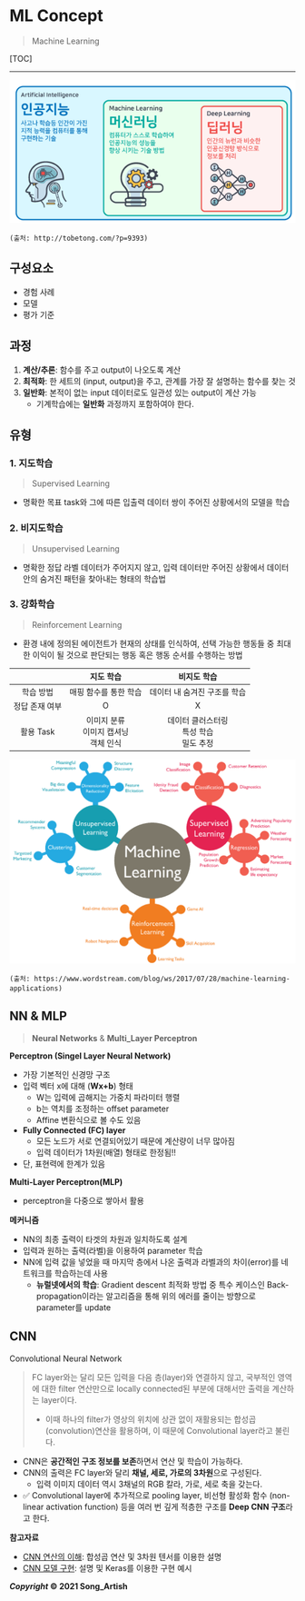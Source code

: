 # ML Concept

> Machine Learning

[TOC]

---

![AI/머신러닝/딥러닝의 관계](img/ai_boundary.png)

`(출처: http://tobetong.com/?p=9393)`



## 구성요소

- 경험 사례
- 모델
- 평가 기준



## 과정

1. **계산/추론**: 함수를 주고 output이 나오도록 계산
2. **최적화**: 한 세트의 (input, output)을 주고, 관계를 가장 잘 설명하는 함수를 찾는 것
3. **일반화**: 본적이 없는 input 데이터로도 일관성 있는 output이 계산 가능
   - 기계학습에는 **일반화** 과정까지 포함하여야 한다.



## 유형

### 1. 지도학습

> Supervised Learning

- 명확한 목표 task와 그에 따른 입출력 데이터 쌍이 주어진 상황에서의 모델을 학습

### 2. 비지도학습

> Unsupervised Learning

- 명확한 정답 라벨 데이터가 주어지지 않고, 입력 데이터만 주어진 상황에서 데이터 안의 숨겨진 패턴을 찾아내는 형태의 학습법

### 3. 강화학습

> Reinforcement Learning

- 환경 내에 정의된 에이전트가 현재의 상태를 인식하여, 선택 가능한 행동들 중 최대한 이익이 될 것으로 판단되는 행동 혹은 행동 순서를 수행하는 방법

|                |                   지도 학습                   |                   비지도 학습                   |
| :------------: | :-------------------------------------------: | :---------------------------------------------: |
|   학습 방법    |             매핑 함수를 통한 학습             |          데이터 내 숨겨진 구조를 학습           |
| 정답 존재 여부 |                       O                       |                        X                        |
|   활용 Task    | 이미지 분류<br />이미지 캡셔닝<br />객체 인식 | 데이터 클러스터링<br />특성 학습<br />밀도 추정 |

![머신러닝 구조](img/machine_learning_structure.png)

`(출처: https://www.wordstream.com/blog/ws/2017/07/28/machine-learning-applications)`



## NN & MLP

> **Neural Networks** & **Multi_Layer Perceptron**

**Perceptron (Singel Layer Neural Network)**

- 가장 기본적인 신경망 구조
- 입력 벡터 x에 대해 (**Wx+b**) 형태
  - W는 입력에 곱해지는 가중치 파라미터 행렬
  - b는 역치를 조정하는 offset parameter
  - Affine 변환식으로 볼 수도 있음
- **Fully Connected (FC) layer**
  - 모든 노드가 서로 연결되어있기 때문에 계산량이 너무 많아짐
  - 입력 데이터가 1차원(배열) 형태로 한정됨!!
- 단, 표현력에 한계가 있음

**Multi-Layer Perceptron(MLP)**

- perceptron을 다중으로 쌓아서 활용

**메커니즘**

- NN의 최종 출력이 타겟의 차원과 일치하도록 설계
- 입력과 원하는 출력(라벨)을 이용하여 parameter 학습
- NN에 입력 값을 넣었을 때 마지막 층에서 나온 출력과 라벨과의 차이(error)를 네트워크를 학습하는데 사용
  - **뉴럴넷에서의 학습**: Gradient descent 최적화 방법 중 특수 케이스인 Back-propagation이라는 알고리즘을 통해 위의 에러를 줄이는 방향으로 parameter를 update



## CNN

Convolutional Neural Network

> FC layer와는 달리 모든 입력을 다음 층(layer)와 연결하지 않고, 국부적인 영역에 대한 filter 연산만으로 locally connected된 부분에 대해서만 출력을 계산하는 layer이다.
>
> - 이때 하나의 filter가 영상의 위치에 상관 없이 재활용되는 합성곱(convolution)연산을 활용하며, 이 때문에 Convolutional layer라고 불린다.

- CNN은 **공간적인 구조 정보를 보존**하면서 연산 및 학습이 가능하다.
- CNN의 출력은 FC layer와 달리 **채널, 세로, 가로의 3차원**으로 구성된다.
  - 입력 이미지 데이터 역시 3채널의 RGB 칼라, 가로, 세로 축을 갖는다.
- :white_check_mark: Convolutional layer에 추가적으로 pooling layer, 비선형 활성화 함수 (non-linear activation function) 등을 여러 번 깊게 적층한 구조를 **Deep CNN 구조**라고 한다.

**참고자료**

- [CNN 연산의 이해](https://wikidocs.net/64066): 합성곱 연산 및 3차원 텐서를 이용한 설명
- [CNN 모델 구현](https://nittaku.tistory.com/264): 설명 및 Keras를 이용한 구현 예시



***Copyright* © 2021 Song_Artish**